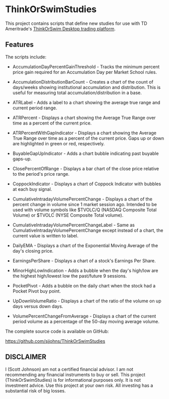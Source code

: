 # ThinkOrSwimStudies

This project contains scripts that define new studies for use with TD Ameritrade's [ThinkOrSwim Desktop trading platform](https://www.tdameritrade.com/tools-and-platforms/thinkorswim/desktop.page).

## Features

The scripts include:

* AccumulationDayPercentGainThreshold - Tracks the minimum percent price gain required for an Accumulation Day per Market School rules. 

* AccumulationDistributionBarCount - Creates a chart of the count of days/weeks showing institutional accumulation and distribution. This is useful for measuring total accumulation/distribution in a base.

* ATRLabel - Adds a label to a chart showing the average true range and current period range. 

* ATRPercent - Displays a chart showing the Average True Range over time as a percent of the current price.

* ATRPercentWithGapIndicator - Displays a chart showing the Average True Range over time as a percent of the current price.  Gaps up or down are highlighted in green or red, respectively.

* BuyableGapUpIndicator - Adds a chart bubble indicating past buyable gaps-up.

* ClosePercentOfRange - Displays a bar chart of the close price relative to the period's price range.

* CoppockIndicator - Displays a chart of Coppock Indicator with bubbles at each buy signal.

* CumulativeIntradayVolumePercentChange - Displays a chart of the percent change in volume since 1 market session ago. Intended to be used with volume symbols like $TVOLC/Q (NASDAQ Composite Total Volume) or $TVOLC (NYSE Composite Total volume).

* CumulativeIntradayVolumePercentChangeLabel - Same as CumulativeIntradayVolumePercentChange except instead of a chart, the current value is written to label.

* DailyEMA - Displays a chart of the Exponential Moving Average of the day's closing price.

* EarningsPerShare - Displays a chart of a stock's Earnings Per Share.

* MinorHighLowIndication - Adds a bubble when the day's high/low are the highest high/lowest low the past/future 9 sessions.

* PocketPivot - Adds a bubble on the daily chart when the stock had a Pocket Pivot buy point.

* UpDownVolumeRatio - Displays a chart of the ratio of the volume on up days versus down days. 

* VolumePercentChangeFromAverage - Displays a chart of the current period volume as a percentage of the 50-day moving average volume.

The complete source code is available on GitHub: 

https://github.com/sjjohns/ThinkOrSwimStudies

## DISCLAIMER

I (Scott Johnson) am not a certified financial advisor. I am not recommending any financial instruments to buy or sell. This project (ThinkOrSwimStudies) is for informational purposes only. It is not investment advice. Use this project at your own risk. All investing has a substantial risk of big losses.

